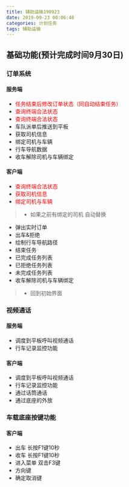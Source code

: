 ```yaml
---
title: 辅助运输190923
date: 2019-09-23 00:06:48
categories: 计划任务
tags: 辅助运输
---
```


## 基础功能(预计完成时间9月30日)

### 订单系统
#### 服务端
* <font color="red">任务结束后修改订单状态（同自动结束任务）</font>
* <font color="red">查询终端合法状态</font>
* <font color="red">查询终端合法状态</font>
* 车队派单后推送到平板
* 获取司机信息
* 绑定司机与车辆
* 行车导航数据
* 收车解除司机与车辆绑定
#### 客户端
* <font color="red">查询终端合法状态</font>
* <font color="red">获取司机信息</font>
* <font color="red">绑定司机与车辆</font>
> * 如果之前有绑定的司机 自动替换
* 弹出实时订单
* 出车&拒绝
* 绘制行车导航路径
* 结束任务
* 已完成任务列表
* 已拒绝任务列表
* 未完成任务列表
* 收车解除司机与车辆绑定
> * 回到初始界面
### 视频通话
#### 服务端
* 调度到平板呼叫视频通话
* 行车记录监控功能
#### 客户端
* 调度到平板呼叫视频通话
* 行车记录监控功能
* 通过话筒通话
* 通过底座的外放

### 车载底座按键功能
#### 客户端
* 出车 长按F1键10秒
* 收车 长按F1键10秒
* 进入菜单 双击F3键
* 方向键
* 确定取消键